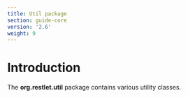 ```yaml
---
title: Util package
section: guide-core
version: '2.6'
weight: 9
---
```

# Introduction

The **org.restlet.util** package contains various utility classes.
